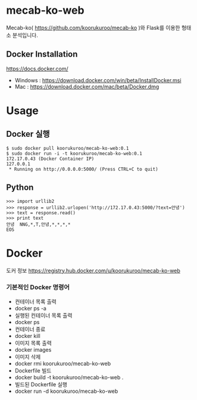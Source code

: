 # mecab-ko-web
Mecab-ko( https://github.com/koorukuroo/mecab-ko )와 Flask를 이용한 형태소 분석입니다.

## Docker Installation
https://docs.docker.com/
- Windows : https://download.docker.com/win/beta/InstallDocker.msi
- Mac : https://download.docker.com/mac/beta/Docker.dmg

# Usage
## Docker 실행
```
$ sudo docker pull koorukuroo/mecab-ko-web:0.1
$ sudo docker run -i -t koorukuroo/mecab-ko-web:0.1
172.17.0.43 (Docker Container IP)
127.0.0.1
 * Running on http://0.0.0.0:5000/ (Press CTRL+C to quit)
```
## Python
```
>>> import urllib2
>>> response = urllib2.urlopen('http://172.17.0.43:5000/?text=안녕')
>>> text = response.read()
>>> print text
안녕	NNG,*,T,안녕,*,*,*,*
EOS
```

# Docker
도커 정보
https://registry.hub.docker.com/u/koorukuroo/mecab-ko-web
### 기본적인 Docker 명령어
- 컨테이너 목록 출력
 - docker ps -a
- 실행된 컨테이너 목록 출력
 - docker ps
- 컨테이너 종료
 - docker kill <CONTAINER ID>
- 이미지 목록 출력
 - docker images
- 이미지 삭제
 - docker rmi koorukuroo/mecab-ko-web
- Dockerfile 빌드
 - docker build -t koorukuroo/mecab-ko-web .
- 빌드된 Dockerfile 실행
 - docker run -d koorukuroo/mecab-ko-web

